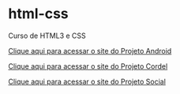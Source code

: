 # html-css
 Curso de HTML3 e CSS

<a href="https://devlucasfernandes02.github.io/projeto-android/">Clique aqui para acessar o site do Projeto Android</a>

<a href="https://devlucasfernandes02.github.io/projeto-cordel/">Clique aqui para acessar o site do Projeto Cordel</a>

<a href="https://devlucasfernandes02.github.io/projeto-social/">Clique aqui para acessar o site do Projeto Social</a>